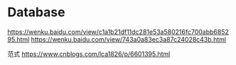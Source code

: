 # Database
https://wenku.baidu.com/view/c1a1b21df11dc281e53a580216fc700abb685295.html
https://wenku.baidu.com/view/743a0a83ec3a87c24028c43b.html

范式
https://www.cnblogs.com/lca1826/p/6601395.html
